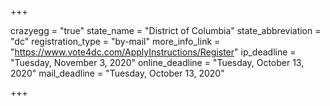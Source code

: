+++

crazyegg = "true"
state_name = "District of Columbia"
state_abbreviation = "dc"
registration_type = "by-mail"
more_info_link = "https://www.vote4dc.com/ApplyInstructions/Register"
ip_deadline = "Tuesday, November 3, 2020"
online_deadline = "Tuesday, October 13, 2020"
mail_deadline = "Tuesday, October 13, 2020"

+++